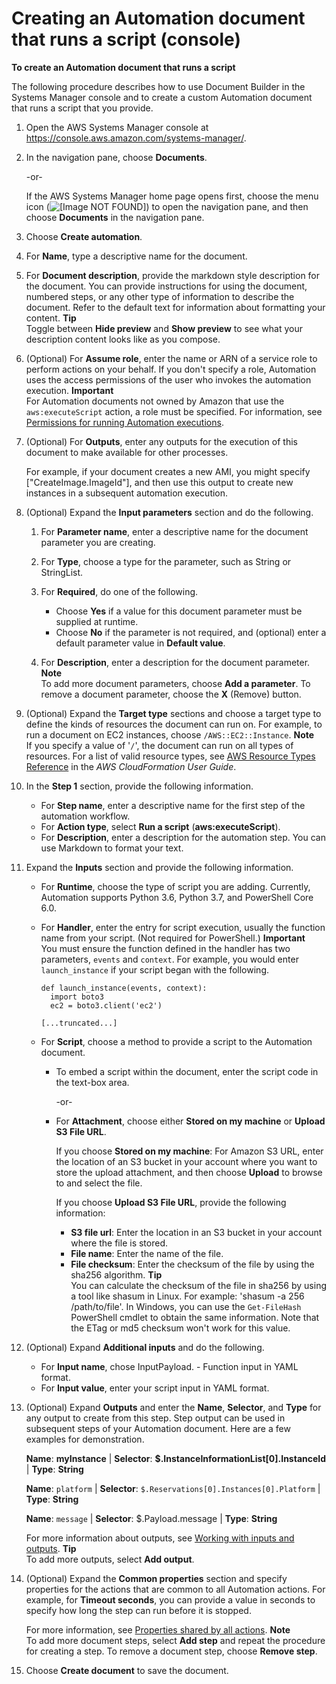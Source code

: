 # Creating an Automation document that runs a script \(console\)<a name="automation-document-script-console"></a>

**To create an Automation document that runs a script**

The following procedure describes how to use Document Builder in the Systems Manager console and to create a custom Automation document that runs a script that you provide\.

1. Open the AWS Systems Manager console at [https://console\.aws\.amazon\.com/systems\-manager/](https://console.aws.amazon.com/systems-manager/)\.

1. In the navigation pane, choose **Documents**\.

   \-or\-

   If the AWS Systems Manager home page opens first, choose the menu icon \(![\[Image NOT FOUND\]](http://docs.aws.amazon.com/systems-manager/latest/userguide/images/menu-icon-small.png)\) to open the navigation pane, and then choose **Documents** in the navigation pane\.

1. Choose **Create automation**\.

1. For **Name**, type a descriptive name for the document\.

1. For **Document description**, provide the markdown style description for the document\. You can provide instructions for using the document, numbered steps, or any other type of information to describe the document\. Refer to the default text for information about formatting your content\.
**Tip**  
Toggle between **Hide preview** and **Show preview** to see what your description content looks like as you compose\.

1. \(Optional\) For **Assume role**, enter the name or ARN of a service role to perform actions on your behalf\. If you don't specify a role, Automation uses the access permissions of the user who invokes the automation execution\.
**Important**  
For Automation documents not owned by Amazon that use the `aws:executeScript` action, a role must be specified\. For information, see [Permissions for running Automation executions](automation-document-script.md#execution-permissions)\.

1. \(Optional\) For **Outputs**, enter any outputs for the execution of this document to make available for other processes\. 

   For example, if your document creates a new AMI, you might specify \["CreateImage\.ImageId"\], and then use this output to create new instances in a subsequent automation execution\.

1. \(Optional\) Expand the **Input parameters** section and do the following\.

   1. For **Parameter name**, enter a descriptive name for the document parameter you are creating\.

   1. For **Type**, choose a type for the parameter, such as String or StringList\.

   1. For **Required**, do one of the following\.
      + Choose **Yes** if a value for this document parameter must be supplied at runtime\.
      + Choose **No** if the parameter is not required, and \(optional\) enter a default parameter value in **Default value**\.

   1. For **Description**, enter a description for the document parameter\.
**Note**  
To add more document parameters, choose **Add a parameter**\. To remove a document parameter, choose the **X** \(Remove\) button\.

1. \(Optional\) Expand the **Target type** sections and choose a target type to define the kinds of resources the document can run on\. For example, to run a document on EC2 instances, choose `/AWS::EC2::Instance`\.
**Note**  
If you specify a value of '`/`', the document can run on all types of resources\. For a list of valid resource types, see [AWS Resource Types Reference](https://docs.aws.amazon.com/AWSCloudFormation/latest/UserGuide/aws-template-resource-type-ref.html) in the *AWS CloudFormation User Guide*\.

1. In the **Step 1** section, provide the following information\.
   + For **Step name**, enter a descriptive name for the first step of the automation workflow\.
   + For **Action type**, select **Run a script** \(**aws:executeScript**\)\.
   + For **Description**, enter a description for the automation step\. You can use Markdown to format your text\. 

1. Expand the **Inputs** section and provide the following information\.
   + For **Runtime**, choose the type of script you are adding\. Currently, Automation supports Python 3\.6, Python 3\.7, and PowerShell Core 6\.0\.
   + For **Handler**, enter the entry for script execution, usually the function name from your script\. \(Not required for PowerShell\.\)
**Important**  
You must ensure the function defined in the handler has two parameters, `events` and `context`\. For example, you would enter `launch_instance` if your script began with the following\.  

     ```
     def launch_instance(events, context):
       import boto3
       ec2 = boto3.client('ec2')
     
     [...truncated...]
     ```
   + For **Script**, choose a method to provide a script to the Automation document\.
     + To embed a script within the document, enter the script code in the text\-box area\. 

       \-or\-
     + For **Attachment**, choose either **Stored on my machine** or **Upload S3 File URL**\.

       If you choose **Stored on my machine**: For Amazon S3 URL, enter the location of an S3 bucket in your account where you want to store the upload attachment, and then choose **Upload** to browse to and select the file\.

       If you choose **Upload S3 File URL**, provide the following information:
       + **S3 file url**: Enter the location in an S3 bucket in your account where the file is stored\.
       + **File name**: Enter the name of the file\.
       + **File checksum**: Enter the checksum of the file by using the sha256 algorithm\. 
**Tip**  
You can calculate the checksum of the file in sha256 by using a tool like shasum in Linux\. For example: 'shasum \-a 256 /path/to/file'\. In Windows, you can use the `Get-FileHash` PowerShell cmdlet to obtain the same information\. Note that the ETag or md5 checksum won't work for this value\. 

1. \(Optional\) Expand **Additional inputs** and do the following\.
   + For **Input name**, chose InputPayload\. \- Function input in YAML format\. 
   + For **Input value**, enter your script input in YAML format\.

1. \(Optional\) Expand **Outputs** and enter the **Name**, **Selector**, and **Type** for any output to create from this step\. Step output can be used in subsequent steps of your Automation document\. Here are a few examples for demonstration\.

   **Name**: **myInstance** \| **Selector**: **$\.InstanceInformationList\[0\]\.InstanceId** \| **Type**: **String**

   **Name**: `platform` \| **Selector**: `$.Reservations[0].Instances[0].Platform` \| **Type**: **String**

   **Name**: `message` \| **Selector**: $\.Payload\.message \| **Type**: **String**

   For more information about outputs, see [Working with inputs and outputs](automation-aws-apis-calling.md#automation-aws-apis-calling-input-output)\.
**Tip**  
To add more outputs, select **Add output**\. 

1. \(Optional\) Expand the **Common properties** section and specify properties for the actions that are common to all Automation actions\. For example, for **Timeout seconds**, you can provide a value in seconds to specify how long the step can run before it is stopped\.

   For more information, see [Properties shared by all actions](automation-actions.md#automation-common)\.
**Note**  
To add more document steps, select **Add step** and repeat the procedure for creating a step\. To remove a document step, choose **Remove step**\.

1. Choose **Create document** to save the document\.